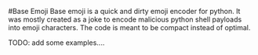 #Base Emoji
Base emoji is a quick and dirty emoji encoder for python.  It was mostly created as a joke to encode malicious python shell payloads into emoji characters.  The code is meant to be compact instead of optimal.

TODO: add some examples....
